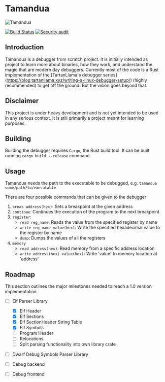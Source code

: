 # Tamandua

![Tamandua](../assets/tamandua_grey.jpg?raw=true)

[![Build Status](https://github.com/skarsh/debug-rs/actions/workflows/ci.yml/badge.svg)](https://github.com/Skarsh/debug-rs/actions/workflows/ci.yml)
[![Security audit](https://github.com/Skarsh/debug-rs/actions/workflows/audit.yml/badge.svg?branch=main)](https://github.com/Skarsh/debug-rs/actions/workflows/audit.yml)

## Introduction
Tamandua is a debugger from scratch project. It is initially intended as project to learn more about binaries,
how they work, and understand the magic that are modern day debuggers.
Currently most of the code is a Rust implementation of the [TartanLlama's debugger series] (https://blog.tartanllama.xyz/writing-a-linux-debugger-setup/)
(highly recommended) to get off the ground. But the vision goes beyond that.

## Disclaimer
This project is under heavy development and is not yet intended to be used in any serious context.
It is still primarily a project meant for learning purposes.

## Building
Building the debugger requires `Cargo`, the Rust build tool. It can be built running `cargo build --release` command.

## Usage
Tamandua needs the path to the executable to be debugged, e.g. `tamandua some/path/to/executable`

There are four possible commands that can be given to the debugger
1. `break address(hex)`: Sets a breakpoint at the given address
2. `continue`: Continues the execution of the program to the next breakpoint
3. `register`: 
    - `read reg_name`: Reads the value from the specified register by name
    - `write reg_name value(hex)`: Write the specified hexadecimal value to the register by name
    - `dump`: Dumps the values of all the registers
4. `memory` 
    - `read address(hex)`: Read memory from a specific address location
    - `write address(hex) value(hex)`: Write 'value' to memory location at 'address'

## Roadmap 
This section outlines the major milestones needed to reach a 1.0 version implementation
- [ ] Elf Parser Library
    - [x] Elf Header
    - [x] Elf Sections
    - [x] Elf SectionHeader String Table
    - [x] Elf Symbols
    - [ ] Program Header
    - [ ] Relocations
    - [ ] Split parsing functionality into own library crate
- [ ] Dwarf Debug Symbols Parser Library
- [ ] Debug backend 
- [ ] Debug frontend

